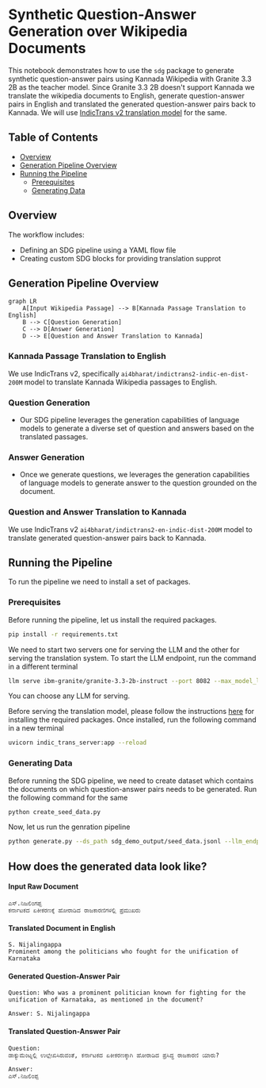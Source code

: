 # Synthetic Question-Answer Generation over Wikipedia Documents

This notebook demonstrates how to use the `sdg` package to generate synthetic question-answer pairs using Kannada Wikipedia with Granite 3.3 2B as the teacher model. Since Granite 3.3 2B doesn't support Kannada we translate the wikipedia documents to English, generate question-answer pairs in English and translated the generated question-answer pairs back to Kannada. We will use [IndicTrans v2 translation model](https://github.com/AI4Bharat/IndicTrans2/tree/main/huggingface_interface) for the same. 

## Table of Contents
- [Overview](#overview)
- [Generation Pipeline Overview](#generation-pipeline-overview)
- [Running the Pipeline](#running-the-pipeline)
  - [Prerequisites](#Prerequisites)
  - [Generating Data](#generating-data)

## Overview

The workflow includes:

- Defining an SDG pipeline using a YAML flow file
- Creating custom SDG blocks for providing translation supprot

## Generation Pipeline Overview

```mermaid
graph LR
    A[Input Wikipedia Passage] --> B[Kannada Passage Translation to English]
    B --> C[Question Generation]
    C --> D[Answer Generation]
    D --> E[Question and Answer Translation to Kannada]
```

### Kannada Passage Translation to English
We use IndicTrans v2, specifically `ai4bharat/indictrans2-indic-en-dist-200M` model to translate Kannada Wikipedia passages to English.

### Question Generation

* Our SDG pipeline leverages the generation capabilities of language models to generate a diverse set of question and answers based on the translated passages.

### Answer Generation

* Once we generate questions, we leverages the generation capabilities of language models to generate answer to the question grounded on the document.

### Question and Answer Translation to Kannada
We use IndicTrans v2 `ai4bharat/indictrans2-en-indic-dist-200M` model to translate generated question-answer pairs back to Kannada.

## Running the Pipeline
To run the pipeline we need to install a set of packages.

### Prerequisites
Before running the pipeline, let us install the required packages.
```bash
pip install -r requirements.txt
```

We need to start two servers one for serving the LLM and the other for serving the translation system. To start the LLM endpoint, run the command in a different terminal
```bash
llm serve ibm-granite/granite-3.3-2b-instruct --port 8082 --max_model_len 2048
```
You can choose any LLM for serving.

Before serving the translation model, please follow the instructions [here](https://github.com/AI4Bharat/IndicTrans2/tree/main/huggingface_interface) for installing the required packages. Once installed, run the following command in a new terminal
```bash
uvicorn indic_trans_server:app --reload
```

### Generating Data
Before running the SDG pipeline, we need to create dataset which contains the documents on which question-answer pairs needs to be generated. Run the following command for the same

```bash
python create_seed_data.py
```

Now, let us run the genration pipeline
```bash
python generate.py --ds_path sdg_demo_output/seed_data.jsonl --llm_endpoint  http://0.0.0.0:8082/v1 --translation_endpoint http://127.0.0.1:8000/v1 --save_path output/generated_datapoints.jsonl --flow flows/translate_flow_knowledge.yaml --checkpoint_dir output/checkpoint_dir/ 
```

## How does the generated data look like?

#### Input Raw Document
```text
ಎಸ್.ನಿಜಲಿಂಗಪ್ಪ
ಕರ್ನಾಟಕದ ಏಕೀಕರಣಕ್ಕೆ ಹೋರಾಡಿದ ರಾಜಕಾರಣಿಗಳಲ್ಲಿ ಪ್ರಮುಖರು
```

#### Translated Document in English
```text
S. Nijalingappa
Prominent among the politicians who fought for the unification of Karnataka
```

#### Generated Question-Answer Pair
```text
Question: Who was a prominent politician known for fighting for the unification of Karnataka, as mentioned in the document?

Answer: S. Nijalingappa
```

#### Translated Question-Answer Pair
```text
Question: 
ಡಾಕ್ಯುಮೆಂಟ್ನಲ್ಲಿ ಉಲ್ಲೇಖಿಸಿರುವಂತೆ, ಕರ್ನಾಟಕದ ಏಕೀಕರಣಕ್ಕಾಗಿ ಹೋರಾಡಿದ ಪ್ರಸಿದ್ಧ ರಾಜಕಾರಣಿ ಯಾರು?

Answer:
ಎಸ್.ನಿಜಲಿಂಪ್ಪ
```
